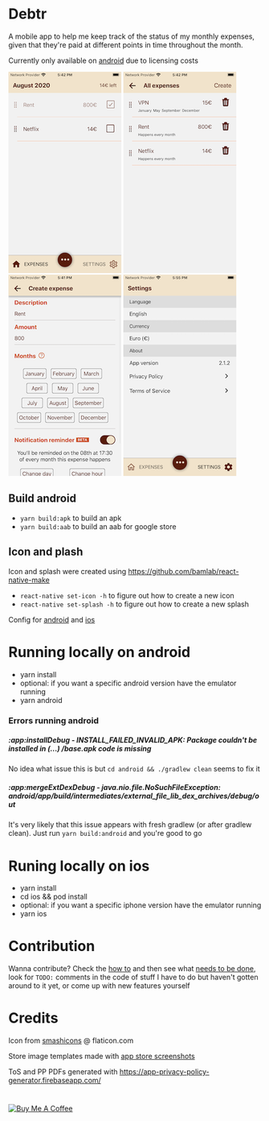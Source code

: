 # Debtr

A mobile app to help me keep track of the status of my monthly expenses, given that they're paid at different points in time throughout the month.

Currently only available on [android](https://play.google.com/store/apps/details?id=com.debtr) due to licensing costs

![app screenshot](screenshots/1.png)
![app screenshot](screenshots/2.png)
![app screenshot](screenshots/3.png)
![app screenshot](screenshots/4.png)

## Build android

- `yarn build:apk` to build an apk
- `yarn build:aab` to build an aab for google store

## Icon and plash

Icon and splash were created using https://github.com/bamlab/react-native-make

- `react-native set-icon -h` to figure out how to create a new icon
- `react-native set-splash -h` to figure out how to create a new splash

Config for [android](https://github.com/crazycodeboy/react-native-splash-screen) and [ios](https://medium.com/@appstud/add-a-splash-screen-to-a-react-native-app-810492e773f9)

# Running locally on android

- yarn install
- optional: if you want a specific android version have the emulator running
- yarn android

### Errors running android

##### :app:installDebug - INSTALL_FAILED_INVALID_APK: Package couldn't be installed in (...) /base.apk code is missing

No idea what issue this is but `cd android && ./gradlew clean` seems to fix it

##### :app:mergeExtDexDebug - java.nio.file.NoSuchFileException: android/app/build/intermediates/external_file_lib_dex_archives/debug/out

It's very likely that this issue appears with fresh gradlew (or after gradlew clean). Just run `yarn build:android` and you're good to go

# Runing locally on ios

- yarn install
- cd ios && pod install
- optional: if you want a specific iphone version have the emulator running
- yarn ios

# Contribution

Wanna contribute? Check the [how to](https://github.com/Ribeiro-Tiago/debtr/blob/master/CONTRIBUTING.md) and then see what [needs to be done](https://github.com/Ribeiro-Tiago/debtr/projects/1), look for `TODO:` comments in the code of stuff I have to do but haven't gotten around to it yet, or come up with new features yourself

# Credits

Icon from [smashicons](https://www.flaticon.com/authors/smashicons) @ flaticon.com

Store image templates made with [app store screenshots](https://www.appstorescreenshot.com/)

ToS and PP PDFs generated with https://app-privacy-policy-generator.firebaseapp.com/

#

<a href="https://www.buymeacoffee.com/ribeirotiago" target="_blank"><img src="https://cdn.buymeacoffee.com/buttons/default-violet.png" alt="Buy Me A Coffee" style="height: 51px !important;width: 217px !important;" ></a>
